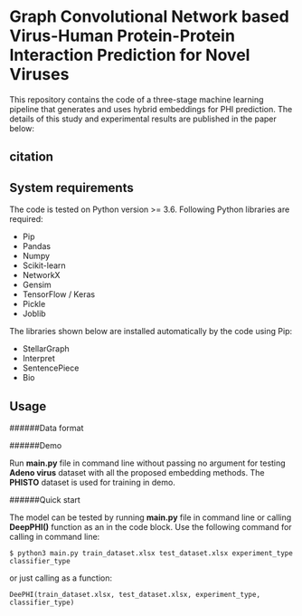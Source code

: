 # Graph Convolutional Network based Virus-Human Protein-Protein Interaction Prediction for Novel Viruses
This repository contains the code of a three-stage machine learning pipeline that generates and uses hybrid embeddings for PHI prediction. The details of this study and experimental results are published in the paper below:
## citation

## System requirements

 The code is tested on Python version >= 3.6. Following Python libraries are required:
- Pip
- Pandas
- Numpy
- Scikit-learn
- NetworkX
- Gensim
- TensorFlow / Keras
- Pickle 
- Joblib

The libraries shown below are installed automatically by the code using Pip:
- StellarGraph
- Interpret
- SentencePiece
- Bio

## Usage

######Data format

######Demo

Run **main.py** file in command line without passing no argument for testing **Adeno virus** dataset with all the proposed embedding methods. The **PHISTO** dataset is used for training in demo.

######Quick start

The model can be tested by running **main.py** file in command line or calling **DeepPHI()** function as an in the code block. Use the following command for calling in command line:

`$ python3 main.py train_dataset.xlsx test_dataset.xlsx experiment_type classifier_type`

or just calling as a function:

`DeePHI(train_dataset.xlsx, test_dataset.xlsx, experiment_type, classifier_type)`

